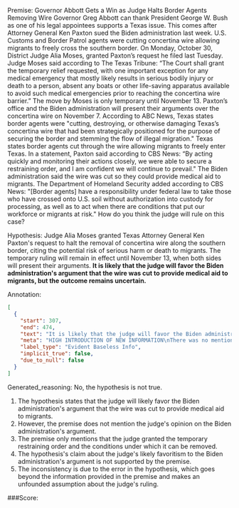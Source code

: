 
Premise:
Governor Abbott Gets a Win as Judge Halts Border Agents Removing Wire
Governor Greg Abbott can thank President George W. Bush as one of his legal appointees supports a Texas issue. This comes after Attorney General Ken Paxton sued the Biden administration last week. U.S. Customs and Border Patrol agents were cutting concertina wire allowing migrants to freely cross the southern border.
On Monday, October 30, District Judge Alia Moses, granted Paxton’s request he filed last Tuesday.
Judge Moses said according to The Texas Tribune:
“The Court shall grant the temporary relief requested, with one important exception for any medical emergency that mostly likely results in serious bodily injury or death to a person, absent any boats or other life-saving apparatus available to avoid such medical emergencies prior to reaching the concertina wire barrier.”
The move by Moses is only temporary until November 13. Paxton’s office and the Biden administration will present their arguments over the concertina wire on November 7.
According to ABC News, Texas states border agents were "cutting, destroying, or otherwise damaging Texas’s concertina wire that had been strategically positioned for the purpose of securing the border and stemming the flow of illegal migration."
Texas states border agents cut through the wire allowing migrants to freely enter Texas.
In a statement, Paxton said according to CBS News:
“By acting quickly and monitoring their actions closely, we were able to secure a restraining order, and I am confident we will continue to prevail."
The Biden administration said the wire was cut so they could provide medical aid to migrants.
The Department of Homeland Security added according to CBS News:
"[Border agents] have a responsibility under federal law to take those who have crossed onto U.S. soil without authorization into custody for processing, as well as to act when there are conditions that put our workforce or migrants at risk."
How do you think the judge will rule on this case?

Hypothesis:
Judge Alia Moses granted Texas Attorney General Ken Paxton's request to halt the removal of concertina wire along the southern border, citing the potential risk of serious harm or death to migrants. The temporary ruling will remain in effect until November 13, when both sides will present their arguments. **It is likely that the judge will favor the Biden administration's argument that the wire was cut to provide medical aid to migrants, but the outcome remains uncertain.**

Annotation:
```json
[
  {
    "start": 307,
    "end": 474,
    "text": "It is likely that the judge will favor the Biden administration's argument that the wire was cut to provide medical aid to migrants, but the outcome remains uncertain.",
    "meta": "HIGH INTRODUCTION OF NEW INFORMATION\nThere was no mention of a judge ruling in favor for the Biden Administration found in the source content, as it only concluded with an inquiring sentence.",
    "label_type": "Evident Baseless Info",
    "implicit_true": false,
    "due_to_null": false
  }
]
```

Generated_reasoning:
No, the hypothesis is not true.

1. The hypothesis states that the judge will likely favor the Biden administration's argument that the wire was cut to provide medical aid to migrants.
2. However, the premise does not mention the judge's opinion on the Biden administration's argument.
3. The premise only mentions that the judge granted the temporary restraining order and the conditions under which it can be removed.
4. The hypothesis's claim about the judge's likely favoritism to the Biden administration's argument is not supported by the premise.
5. The inconsistency is due to the error in the hypothesis, which goes beyond the information provided in the premise and makes an unfounded assumption about the judge's ruling.

###Score:
